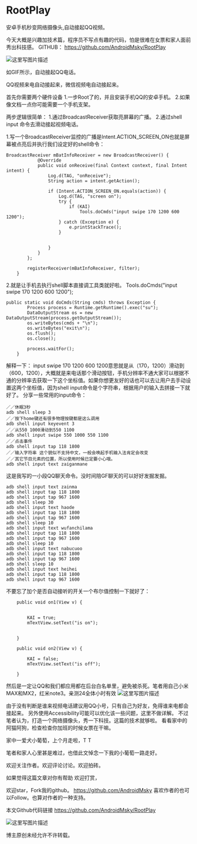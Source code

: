 # RootPlay
安卓手机秒变网络摄像头,自动接起QQ视频。

今天大概是兴趣加技术篇，程序员不写点有趣的代码，怕是很难在女票和家人面前秀出科技感。
GITHUB：
https://github.com/AndroidMsky/RootPlay

![这里写图片描述](http://img.blog.csdn.net/20161107142642108)

如GIF所示，自动接起QQ电话。

QQ视频来电自动接起来，微信视频电自动接起来。


首先你需要两个硬件设备
1.一步Root了的，并且安装手机QQ的安卓手机。
2.如果像文档一点你可能需要一个手机支架。

两步逻辑很简单：
1.通过BroadcastReceiver获取亮屏幕的广播。
2.通过shell input 命令去滑动接起视频电话。 

1.写一个BroadcastReceiver监控的广播是Intent.ACTION_SCREEN_ON也就是屏幕被点亮后并执行我们设定好的shell命令：

```
BroadcastReceiver mBatInfoReceiver = new BroadcastReceiver() {
            @Override
            public void onReceive(final Context context, final Intent intent) {
                Log.d(TAG, "onReceive");
                String action = intent.getAction();

                if (Intent.ACTION_SCREEN_ON.equals(action)) {
                    Log.d(TAG, "screen on");
                    try {
                        if (KAI)
                            Tools.doCmds("input swipe 170 1200 600 1200");
                    } catch (Exception e) {
                        e.printStackTrace();
                    }


                } 
            }
        };

        registerReceiver(mBatInfoReceiver, filter);
    }
```
2.就是让手机去执行shell脚本直接调工具类就好啦。
Tools.doCmds("input swipe 170 1200 600 1200");

```
public static void doCmds(String cmds) throws Exception {
        Process process = Runtime.getRuntime().exec("su");
        DataOutputStream os = new DataOutputStream(process.getOutputStream());
        os.writeBytes(cmds + "\n");
        os.writeBytes("exit\n");
        os.flush();
        os.close();

        process.waitFor();
    }

```

解释一下：
input swipe 170 1200 600 1200意思就是从（170，1200）滑动到（600，1200），大概就是来电话那个滑动按钮，手机分辨率不通大家可以根据不通的分辨率去获取一下这个坐标值。如果你想更友好的话也可以去让用户去手动设置这两个坐标值，因为shell input命令是个字符串，根据用户的输入去拼接一下就好了。
分享一些常用的input命令：

```
／／休眠3秒
adb shell sleep 3
／／按下home键还有很多物理按键都是这么调用
adb shell input keyevent 3
／／从550 1000滑动到550 1100
adb shell input swipe 550 1000 550 1100
／／点击事件
adb shell input tap 118 1800
／／输入字符串 这个貌似不支持中文，一般会唤起手机输入法肯定会改变
／／其它节目元素的位置，所以使用时候已定要小心哦。
adb shell input text zaiganmane
```
这是我写的一小段QQ聊天命令。没时间陪GF聊天的可以好好发掘发掘。
```
adb shell input text zainma
adb shell input tap 118 1800
adb shell input tap 967 1600
adb shell sleep 30
adb shell input text haode
adb shell input tap 118 1800
adb shell input tap 967 1600
adb shell sleep 10
adb shell input text wufanchilama
adb shell input tap 118 1800
adb shell input tap 967 1600
adb shell sleep 10
adb shell input text nabucuoo
adb shell input tap 118 1800
adb shell input tap 967 1600
adb shell sleep 10
adb shell input text heihei
adb shell input tap 118 1800
adb shell input tap 967 1600

```

不要忘了加个是否自动接听的开关一个布尔值控制一下就好了：

```
    public void on1(View v) {


        KAI = true;
        mTextView.setText("is on");


    }

    public void on2(View v) {

        KAI = false;
        mTextView.setText("is off");

    }
```

然后是一定让QQ和我们都应用都在后台白名单里，避免被杀死。笔者用自己小米MAX和MX2，红米note3。亲测24全体小时有效
![这里写图片描述](http://img.blog.csdn.net/20161107145135053)

由于没有判断是谁来视频电话建议用QQ小号，只有自己为好友，免得谁来电都会接起来。
另外使用Accessibility可能可以优化该一些问题，这里不做详解。
不过笔者认为，打造一个网络摄像头，秀一下科技。这篇的技术就够啦。
看看家中的阿猫阿狗，检查检查你加班的时候女票在干嘛。




家中一爱犬小葡萄，上个月走啦，T T

笔者和家人心里甚是难过，也借此文悼念一下我的小葡萄一路走好。



欢迎关注作者。欢迎评论讨论。欢迎拍砖。

如果觉得这篇文章对你有帮助 欢迎打赏，

欢迎star，Fork我的github。
https://github.com/AndroidMsky
喜欢作者的也可以Follow。也算对作者的一种支持。 

本文Github代码链接 
https://github.com/AndroidMsky/RootPlay



![这里写图片描述](http://img.blog.csdn.net/20161028111556438)

博主原创未经允许不许转载。

